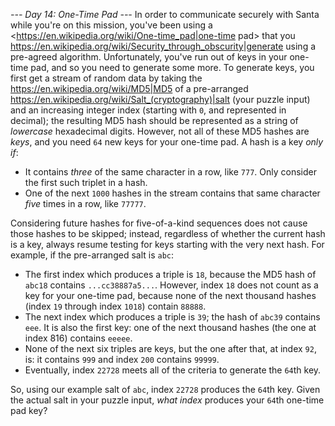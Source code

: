 *--- Day 14: One-Time Pad ---*
In order to communicate securely with Santa while you're on this mission, you've been using a <https://en.wikipedia.org/wiki/One-time_pad|one-time pad> that you <https://en.wikipedia.org/wiki/Security_through_obscurity|generate> using a pre-agreed algorithm. Unfortunately, you've run out of keys in your one-time pad, and so you need to generate some more.
To generate keys, you first get a stream of random data by taking the <https://en.wikipedia.org/wiki/MD5|MD5> of a pre-arranged <https://en.wikipedia.org/wiki/Salt_(cryptography)|salt> (your puzzle input) and an increasing integer index (starting with `0`, and represented in decimal); the resulting MD5 hash should be represented as a string of _lowercase_ hexadecimal digits.
However, not all of these MD5 hashes are _keys_, and you need `64` new keys for your one-time pad.  A hash is a key _only if_:

- It contains _three_ of the same character in a row, like `777`. Only consider the first such triplet in a hash.
- One of the next `1000` hashes in the stream contains that same character _five_ times in a row, like `77777`.

Considering future hashes for five-of-a-kind sequences does not cause those hashes to be skipped; instead, regardless of whether the current hash is a key, always resume testing for keys starting with the very next hash.
For example, if the pre-arranged salt is `abc`:

- The first index which produces a triple is `18`, because the MD5 hash of `abc18` contains `...cc38887a5...`. However, index `18` does not count as a key for your one-time pad, because none of the next thousand hashes (index `19` through index `1018`) contain `88888`.
- The next index which produces a triple is `39`; the hash of `abc39` contains `eee`. It is also the first key: one of the next thousand hashes (the one at index 816) contains `eeeee`.
- None of the next six triples are keys, but the one after that, at index `92`, is: it contains `999` and index `200` contains `99999`.
- Eventually, index `22728` meets all of the criteria to generate the `64`th key.

So, using our example salt of `abc`, index `22728` produces the `64`th key.
Given the actual salt in your puzzle input, _what index_ produces your `64`th one-time pad key?
